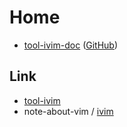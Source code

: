 
# Home

* [tool-ivim-doc](https://samwhelp.github.io/tool-ivim-doc/) ([GitHub](https://github.com/samwhelp/tool-ivim-doc))


## Link

* [tool-ivim](https://github.com/samwhelp/tool-ivim)
* note-about-vim / [ivim](https://samwhelp.github.io/note-about-vim/read/project/ivim.html)
